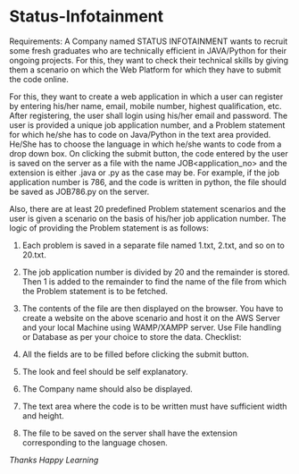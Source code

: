 # Status-Infotainment
Requirements: A Company named STATUS INFOTAINMENT wants to recruit some fresh graduates who are technically efficient in JAVA/Python for their ongoing projects. For this, they want to check their technical skills by giving them a scenario on which the Web Platform for which they have to submit the code online.

For this, they want to create a web application in which a user can register by entering his/her name, email, mobile number, highest qualification, etc. After registering, the user shall login using his/her email and password. The user is provided a unique job application number, and a Problem statement for which he/she has to code on Java/Python in the text area provided. He/She has to choose the language in which he/she wants to code from a drop down box. On clicking the submit button, the code entered by the user is saved on the server as a file with the name JOB<application_no> and the extension is either .java or .py as the case may be. For example, if the job application number is 786, and the code is written in python, the file should be saved as JOB786.py on the server.

Also, there are at least 20 predefined Problem statement scenarios and the user is given a scenario on the basis of his/her job application number. The logic of providing the Problem statement is as follows:
1. Each problem is saved in a separate file named 1.txt, 2.txt, and so on to 20.txt.
2. The job application number is divided by 20 and the remainder is stored. Then 1 is added to the remainder to find the name of the file from which the Problem statement is to be fetched.
3. The contents of the file are then displayed on the browser. You have to create a website on the above scenario and host it on the AWS Server and your local Machine using WAMP/XAMPP server. Use File handling or Database as per your choice to store the data.
Checklist:

1. All the fields are to be filled before clicking the submit button.
2. The look and feel should be self explanatory.
3. The Company name should also be displayed.
4. The text area where the code is to be written must have sufficient width and height.
5. The file to be saved on the server shall have the extension corresponding to the language chosen.



*Thanks*
*Happy Learning*
